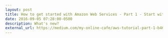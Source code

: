 ```yaml
---
layout: post
title: How to get started with Amazon Web Services - Part 1 - Start with EC2
date: 2016-09-05 07:28:00-0500
description: What's new?
external_url: https://medium.com/my-online-cafe/aws-tutorial-part-1-b46c8b77683b
---
```

